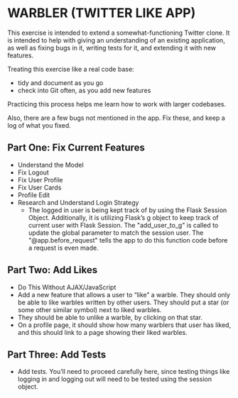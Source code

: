 # WARBLER (TWITTER LIKE APP)

This exercise is intended to extend a somewhat-functioning Twitter clone. It is intended to help with giving an understanding of an existing application, as well as fixing bugs in it, writing tests for it, and extending it with new features.

Treating this exercise like a real code base:
- tidy and document as you go
- check into Git often, as you add new features

Practicing this process helps me learn how to work with larger codebases.  

Also, there are a few bugs not mentioned in the app.  Fix these, and keep a log of what you fixed.

## Part One: Fix Current Features
- Understand the Model
- Fix Logout
- Fix User Profile
- Fix User Cards
- Profile Edit
- Research and Understand Login Strategy
    - The logged in user is being kept track of by using the Flask Session Object.  Additionally, it is utilizing Flask’s g object to keep track of current user with Flask Session.  The "add_user_to_g" is called to update the global parameter to match the session user. The "@app.before_request" tells the app to do this function code before a request is even made. 

## Part Two: Add Likes
- Do This Without AJAX/JavaScript
- Add a new feature that allows a user to “like” a warble. They should only be able to like warbles written by other users. They should put a star (or some other similar symbol) next to liked warbles.
- They should be able to unlike a warble, by clicking on that star.
- On a profile page, it should show how many warblers that user has liked, and this should link to a page showing their liked warbles.

## Part Three: Add Tests
- Add tests. You’ll need to proceed carefully here, since testing things like logging in and logging out will need to be tested using the session object.